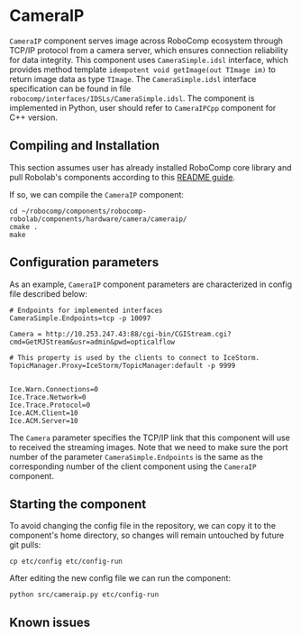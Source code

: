 
# CameraIP

`CameraIP` component serves image across RoboComp ecosystem through TCP/IP protocol from a camera server, which ensures connection reliability for data integrity. This component uses `CameraSimple.idsl` interface, which provides method template `idempotent void getImage(out TImage im)` to return image data as type `TImage`. The `CameraSimple.idsl` interface specification can be found in file `robocomp/interfaces/IDSLs/CameraSimple.idsl`. The component is implemented in Python, user should refer to `CameraIPCpp` component for C++ version.


## Compiling and Installation
This section assumes user has already installed RoboComp core library and pull Robolab's components according to this [README guide](https://github.com/robocomp/robocomp).

If so, we can compile the `CameraIP` component:
```
cd ~/robocomp/components/robocomp-robolab/components/hardware/camera/cameraip/
cmake .
make
```
## Configuration parameters
As an example, `CameraIP` component parameters are characterized in config file described below:

```
# Endpoints for implemented interfaces
CameraSimple.Endpoints=tcp -p 10097

Camera = http://10.253.247.43:88/cgi-bin/CGIStream.cgi?cmd=GetMJStream&usr=admin&pwd=opticalflow

# This property is used by the clients to connect to IceStorm.
TopicManager.Proxy=IceStorm/TopicManager:default -p 9999


Ice.Warn.Connections=0
Ice.Trace.Network=0
Ice.Trace.Protocol=0
Ice.ACM.Client=10
Ice.ACM.Server=10

```
The `Camera` parameter specifies the TCP/IP link that this component will use to received the streaming images. Note that we need to make sure the port number of the parameter `CameraSimple.Endpoints` is the same as the corresponding number of the client component using the `CameraIP` component.

## Starting the component

To avoid changing the config file in the repository, we can copy it to the component's home directory, so changes will remain untouched by future git pulls:
```
cp etc/config etc/config-run
```

After editing the new config file we can run the component:
```
python src/cameraip.py etc/config-run
```
## Known issues
